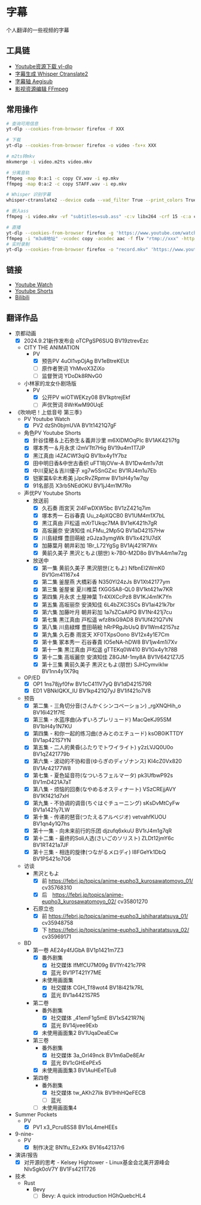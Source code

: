 # 字幕

个人翻译的一些视频的字幕

## 工具链

- [Youtube资源下载 yl-dlp](https://github.com/yt-dlp/yt-dlp)
- [字幕生成 Whisper Ctranslate2](https://github.com/Softcatala/whisper-ctranslate2)
- [字幕轴 Aegisub](https://github.com/arch1t3cht/Aegisub)
- [影视资源编辑 FFmpeg](https://github.com/FFmpeg/FFmpeg)

## 常用操作

```bash
# 查询可用信息
yt-dlp --cookies-from-browser firefox -F XXX

# 下载
yt-dlp --cookies-from-browser firefox -o video -fx+x XXX

# m2ts转mkv
mkvmerge -i video.m2ts video.mkv

# 分离音轨
ffmpeg -map 0:a:1 -c copy CV.wav -i ep.mkv
ffmpeg -map 0:a:2 -c copy STAFF.wav -i ep.mkv

# Whisper 识别字幕
whisper-ctranslate2 --device cuda --vad_filter True --print_colors True --output_format srt --verbose True --model large-v3 --language ja video.mkv

# 嵌入ass
ffmpeg -i video.mkv -vf "subtitles=sub.ass" -c:v libx264 -crf 15 -c:a copy dist.mkv

# 直播
yt-dlp --cookies-from-browser firefox -g 'https://www.youtube.com/watch?v=XXX'
ffmpeg -i "m3u8地址" -vcodec copy -acodec aac -f flv "rtmp://xxx" -http_persistent 0 -o "record.mkv"
# 实时录制
yt-dlp --cookies-from-browser firefox -o "record.mkv" 'https://www.youtube.com/watch?v=XXX' --live-from-start
```

## 链接

- [Youtube Watch](https://www.youtube.com/watch?v=)
- [Youtube Shorts](https://www.youtube.com/shorts/)
- [Bilibili](https://www.bilibili.com/video/)

## 翻译作品

- 京都动画
  - [x] 2024.9.21新作发布会 oTCPgSP6SUQ BV19ztrevEzc

  - CITY THE ANIMATION
    - PV
      - [x] 预告PV 4uOl1vpOjAg BV1eBtreKEUt
      - [ ] 原作者贺词 YhMvoX3ZiXo
      - [ ] 监督贺词 YDoDk8RNvG0

  - 小林家的龙女仆剧场版
    - PV
      - [x] 公开PV wiOTWEKzy08 BV1kptrejEkf
      - [ ] 声优贺词 8WrKwM90UqE

- 《吹响吧！上低音号 第三季》
  - PV Youtube Watch
    - [x] PV2 dzSh0bjmUVA BV1t1421Q7gF

  - 角色PV Youtube Shorts
    - [x] 針谷佳穂＆上石弥生＆義井沙里 m6XlDMOqPIc BV1AK421i7fg
    - [x] 塚本秀一＆月永求 i2mVTtt7Hig BV19u4m1T7JP
    - [x] 黑江真由 i4ZACWf3qiQ BV1bx4y1Y7bz
    - [x] 田中明日香&中世古香织 uFT18jOVw-A BV1Dw4m1v7dt
    - [x] 中川夏紀＆吉川優子 xg7w5SnGZxc BV1RJ4m1u7Eb
    - [x] 铠冢霙&伞木希美 jJpcRvZRpmw BV1sH4y1w7qy
    - [x] 91名部员 X3rb5NEdOKU BV1jJ4m1M7Ro

  - 声优PV Youtube Shorts
    - 放送前
      - [x] 久石奏 雨宮天 2l4FwDXW5bc BV1zZ421q7im
      - [x] 塚本秀一 石谷春貴 Uu_z4pXQCB0 BV1UM4m1X7bL
      - [x] 黒江真由 戸松遥 mXrTUkqc7MA BV1eK421h7gR
      - [x] 高坂麗奈 安済知佳 nLFMu_2Mp5Q BV1aD42157Hw
      - [x] 川島緑輝 豊田萌絵 zGJza3ymgWk BV1ix421U7dX
      - [x] 加藤葉月 朝井彩加 1Br_L72YgSg BV1Aj421R7Wx
      - [x] 黄前久美子 黒沢ともよ(朋世) k-7B0-M2D8o BV1hA4m1w7zg
    - 放送中
      - [x] 第一集 黄前久美子 黒沢朋世(ともよ) NfbnEl2WmK0 BV1Gm41167x4
      - [x] 第二集 釜屋燕 大橋彩香 N350Yl24zJs BV1Xt42177ym
      - [x] 第三集 釜屋雀 夏川椎菜 fXGGSA8-QL0 BV1kt421w7KR
      - [x] 第四集 月永求 土屋神葉 Tr4XIXCcPz8 BV1KJ4m1K7Yn
      - [x] 第五集 高坂丽奈 安済知佳 6L4bZXC3SCs BV1ai421k7br
      - [x] 第六集 加藤叶月 朝井彩加 1a7sZCaAIPQ BV1Nr421j7cu
      - [x] 第七集 黒江真由 戸松遥 wfz8tkG9AD8 BV1Uf421Q7VN
      - [x] 第八集 川島緑輝 豊田萌絵 hRrPRgJbUsQ BV1Wm42157sz
      - [x] 第九集 久石奏 雨宮天 XF0TXpsOono BV12x4y1E7Cm
      - [x] 第十集 冢本秀一 石谷春貴 IO5eNA-hDW8 BV1jw4m1i7Xv
      - [x] 第十一集 黒江真由 戸松遥 gTTEKq0W410 BV1Gx4y1t78B
      - [x] 第十二集 高坂麗奈 安済知佳 Z8GJM-1my8A BV1V6421Z7J5
      - [x] 第十三集 黄前久美子 黒沢ともよ(朋世) SJHCymvikIw BV1nn4y1X79q

  - OP/ED
    - [x] OP1 1ns78jyf0fw BV1cC411V7yQ BV1dD421579R
    - [x] ED1 VBNklQKX_IU BV1kp421Q7yJ BV1if421o7V8

  - 预告
    - [x] 第二集 - 三角切分音(さんかくシンコペーション) _rgXNQHih_o BV16i421f7fE
    - [x] 第三集 - 水蓝序曲(みずいろプレリュード) MacQeKJ95SM BV1bH4y1N7KU
    - [x] 第四集 - 和你一起的练习曲(きみとのエチュード) ksOB0iKTTDY BV1ap421S7YN
    - [x] 第五集 - 二人的黄昏(ふたりでトワイライト) y2zLVJQ0U0o BV1qZ421779b
    - [x] 第六集 - 波动的不协和音(ゆらぎのディゾナンス) Kl4cZ0Vx820 BV1Ar42177W8
    - [x] 第七集 - 夏色延音符(なついろフェルマータ) pk3UfbwP92s BV1mD421A7aT
    - [x] 第八集 - 烦恼的回奏(なやめるオスティナート) VSzCREjjAVY BV1Kf421d7xH
    - [x] 第九集 - 不协调的调音(ちぐはぐチューニング) sKsDvMtCyFw BV1a1421y7LW
    - [x] 第十集 - 传递的琶音(つたえるアルペジオ) vetvahfKUOU BV1qn4y1Q7hs
    - [x] 第十一集 - 向未来前行的乐团 djzufq6xkuU BV1rJ4m1g7qR
    - [x] 第十二集 - 最终的Soli人选(さいごのソリスト) ZLDt12jmY6c BV1RT421a7JF
    - [x] 第十三集 - 相连的旋律(つながるメロディ) l8FGeYk1DbQ BV1PS421o7G6

  - 访谈
    - 黒沢ともよ
      - [x] 前 <https://febri.jp/topics/anime-eupho3_kurosawatomoyo_01/> cv35768310
      - [x] 后　<https://febri.jp/topics/anime-eupho3_kurosawatomoyo_02/> cv35801270

    - 石原立也
      - [x] 前 <https://febri.jp/topics/anime-eupho3_ishiharatatsuya_01/> cv35948758
      - [x] 下 <https://febri.jp/topics/anime-eupho3_ishiharatatsuya_02/> cv35969171

  - BD
    - 第一卷 AE24y4fJGbA BV1p1421m7Z3
      - [x] 番外剧集
        - [x] 社交媒体 lfMfCU7M09g BV1Yr421c7PR
        - [x] 蓝光 BV1PT421Y7ME
      - 未使用画面集
        - [x] 社交媒体 CGH_Tf8wot4 BV18i421k7RL
        - [x] 蓝光 BV1a4421S7R5

    - 第二卷
      - 番外剧集
        - [x] 社交媒体 _41emF1g5mE BV1xS421R7Nj
        - [x] 蓝光 BV14jvee9Exb
      - [x] 未使用画面集2 BV1UqaDeaECw

    - 第三卷
      - 番外剧集
        - [x] 社交媒体 3a_OrI49nck BV1m6aDe8EAr
        - [x] 蓝光 BV1cGHEePEx5
      - [x] 未使用画面集3 BV1AuHEeTEu8

    - 第四卷
      - 番外剧集
        - [x] 社交媒体 tw_AKh27lik BV1HhHQeFECB
        - [ ] 蓝光
      - [ ] 未使用画面集4

- Summer Pockets
  - PV
    - [x] PV1 x3_Pcru8SS8 BV1oL4meHEEs

- 9-nine-
  - PV
    - [x] 制作决定 BN1fu_E2xKk BV16s42137r6

- 演讲/报告
  - [x] 对开源的思考 - Kelsey Hightower - Linux基金会北美开源峰会 NIvSgk0oV7Y BV1Fs421T726

- 技术
  - Rust
    - Bevy
      - [ ] Bevy: A quick introduction HGhQuebcHL4
